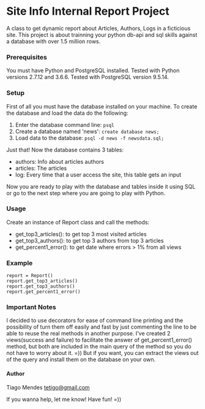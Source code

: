 
# Site Info Internal Report Project
A class to get dynamic report about Articles, Authors, Logs in a ficticious site.
This project is about trainning your python db-api and sql skills against a database with over 1.5 million rows.

### Prerequisites
You must have Python and PostgreSQL installed. 
Tested with Python versions 2.7.12 and 3.6.6.
Tested with PostgreSQL version 9.5.14.

### Setup
First of all you must have the database installed on your machine.
To create the database and load the data do the following:
1. Enter the database command line: `psql`
2. Create a database named 'news': `create database news;`
3. Load data to the database: `psql -d news -f newsdata.sql;`

Just that!
Now the database contains 3 tables:
- authors: Info about articles authors
- articles: The articles
- log: Every time that a user access the site, this table gets an input

Now you are ready to play with the database and tables inside it using SQL or go to the next step where you are going to play with Python.

### Usage
Create an instance of Report class and call the methods:
- get_top3_articles(): to get top 3 most visited articles
- get_top3_authors(): to get top 3 authors from top 3 articles
- get_percent1_error(): to get date where errors > 1% from all views

### Example
```
report = Report()
report.get_top3_articles()
report.get_top3_authors()
report.get_percent1_error()
```

### Important Notes
I decided to use decorators for ease of command line printing and the possibility of turn them off easily and fast by just commenting the line to be able to reuse the real methods in another purpose.
I've created 2 views(success and failure) to facilitate the answer of get_percent1_error() method, but both are included in the main query of the method so you do not have to worry about it. =))
But if you want, you can extract the views out of the query and install them on the database on your own.

#### Author
Tiago Mendes
<tetigo@gmail.com>

If you wanna help, let me know!
Have fun! =))


